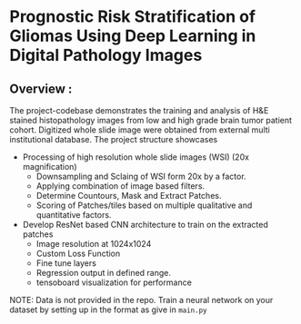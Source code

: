 # Prognostic Risk Stratification of Gliomas Using Deep Learning in Digital Pathology Images

## Overview : 
The project-codebase demonstrates the training and analysis of H&E stained histopathology images from low and high grade brain tumor patient cohort. Digitized whole slide image were obtained from external multi institutional database. The project structure showcases
* Processing of  high resolution whole slide images (WSI) (20x magnification)
    - Downsampling and Sclaing of WSI form 20x by a factor.
    - Applying combination of image based filters.
    - Determine Countours, Mask and Extract Patches.
    - Scoring of Patches/tiles based on multiple qualitative and quantitative factors.
* Develop ResNet based CNN architecture to train on the extracted patches
    - Image resolution at 1024x1024
    - Custom Loss Function
    - Fine tune layers
    - Regression output in defined range.
    - tensoboard visualization for performance
    
NOTE: Data is not provided in the repo. Train a neural network on your dataset by setting up in the format as give in `main.py` 

    
